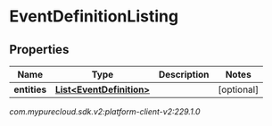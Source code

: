 # EventDefinitionListing


## Properties

| Name | Type | Description | Notes |
| ------------ | ------------- | ------------- | ------------- |
| **entities** | [**List&lt;EventDefinition&gt;**](EventDefinition) |  |  [optional] |




_com.mypurecloud.sdk.v2:platform-client-v2:229.1.0_
